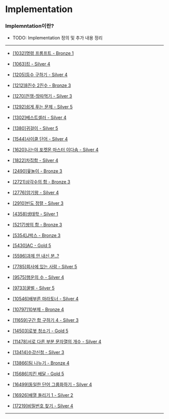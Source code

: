 # Implementation

### Implemntation이란?

  - TODO: Implementation 정의 및 추가 내용 정리

---

  - [[1032]명령 프롬프트 - Bronze 1](https://github.com/firemancha/Algorithm/tree/main/Baekjoon/Implementation/%5B1032%5D%EB%AA%85%EB%A0%B9%20%ED%94%84%EB%A1%AC%ED%94%84%ED%8A%B8)

  - [[1063]킹 - Silver 4](https://github.com/firemancha/Algorithm/tree/main/Baekjoon/Implementation/%5B1063%5D%ED%82%B9)

  - [[1205]등수 구하기 - Silver 4](https://github.com/firemancha/Algorithm/tree/main/Baekjoon/Implementation/%5B1205%5D%EB%93%B1%EC%88%98%20%EA%B5%AC%ED%95%98%EA%B8%B0)

  - [[1212]8진수 2진수 - Bronze 3](https://github.com/firemancha/Algorithm/tree/main/Baekjoon/Implementation/%5B1212%5D8%EC%A7%84%EC%88%98%202%EC%A7%84%EC%88%98)

  - [[1270]전쟁-땅따먹기 - Silver 3](https://github.com/firemancha/Algorithm/tree/main/Baekjoon/Implementation/%5B1270%5D%EC%A0%84%EC%9F%81-%EB%95%85%EB%94%B0%EB%A8%B9%EA%B8%B0)

  - [[1292]쉽게 푸는 문제 - Silver 5](https://github.com/firemancha/Algorithm/tree/main/Baekjoon/Implementation/%5B1292%5D%EC%89%BD%EA%B2%8C%20%ED%91%B8%EB%8A%94%20%EB%AC%B8%EC%A0%9C)

  - [[1302]베스트셀러 - Silver 4](https://github.com/firemancha/Algorithm/tree/main/Baekjoon/Implementation/%5B1302%5D%EB%B2%A0%EC%8A%A4%ED%8A%B8%EC%85%80%EB%9F%AC)

  - [[1380]귀걸이 - Silver 5](https://github.com/firemancha/Algorithm/tree/main/Baekjoon/Implementation/%5B1380%5D%EA%B7%80%EA%B1%B8%EC%9D%B4)

  - [[1544]사이클 단어 - Silver 4](https://github.com/firemancha/Algorithm/tree/main/Baekjoon/Implementation/%5B1544%5D%EC%82%AC%EC%9D%B4%ED%81%B4%20%EB%8B%A8%EC%96%B4)

  - [[1620]나는야 포켓몬 마스터 이다솜 - Silver 4](https://github.com/firemancha/Algorithm/tree/main/Baekjoon/Implementation/%5B1620%5D%EB%82%98%EB%8A%94%EC%95%BC%20%ED%8F%AC%EC%BC%93%EB%AA%AC%20%EB%A7%88%EC%8A%A4%ED%84%B0%20%EC%9D%B4%EB%8B%A4%EC%86%9C)

  - [[1822]차집합 - Silver 4](https://github.com/firemancha/Algorithm/tree/main/Baekjoon/Implementation/%5B1822%5D%EC%B0%A8%EC%A7%91%ED%95%A9)

  - [[2490]윷놀이 - Bronze 3](https://github.com/firemancha/Algorithm/tree/main/Baekjoon/Implementation/%5B2490%5D%EC%9C%B7%EB%86%80%EC%9D%B4)

  - [[2721]삼각수의 합 - Bronze 3](https://github.com/firemancha/Algorithm/tree/main/Baekjoon/Implementation/%5B2721%5D%EC%82%BC%EA%B0%81%EC%88%98%EC%9D%98%20%ED%95%A9)

  - [[2776]암기왕 - Silver 4](https://github.com/firemancha/Algorithm/tree/main/Baekjoon/Implementation/%5B2776%5D%EC%95%94%EA%B8%B0%EC%99%95)

  - [[2910]빈도 정렬 - Silver 3](https://github.com/firemancha/Algorithm/tree/main/Baekjoon/Implementation/%5B2910%5D%EB%B9%88%EB%8F%84%20%EC%A0%95%EB%A0%AC)

  - [[4358]생태학 - Silver 1](https://github.com/firemancha/Algorithm/tree/main/Baekjoon/Implementation/%5B4358%5D%EC%83%9D%ED%83%9C%ED%95%99)

  - [[5217]쌍의 합 - Bronze 3](https://github.com/firemancha/Algorithm/tree/main/Baekjoon/Implementation/%5B5217%5D%EC%8C%8D%EC%9D%98%20%ED%95%A9)

  - [[5354]J박스 - Bronze 3](https://github.com/firemancha/Algorithm/tree/main/Baekjoon/Implementation/%5B5354%5DJ%EB%B0%95%EC%8A%A4)

  - [[5430]AC - Gold 5](https://github.com/firemancha/Algorithm/tree/main/Baekjoon/Implementation/%5B5430%5DAC)

  - [[5596]과제 안 내신 분..?](https://github.com/firemancha/Algorithm/tree/main/Baekjoon/Implementation/%5B5597%5D%EA%B3%BC%EC%A0%9C%20%EC%95%88%20%EB%82%B4%EC%8B%A0%20%EB%B6%84..%3F)

  - [[7785]회사에 있는 사람 - Silver 5](https://github.com/firemancha/Algorithm/tree/main/Baekjoon/Implementation/%5B7785%5D%ED%9A%8C%EC%82%AC%EC%97%90%20%EC%9E%88%EB%8A%94%20%EC%82%AC%EB%9E%8C)

  - [[9575]행운의 수 - Silver 4](https://github.com/firemancha/Algorithm/tree/main/Baekjoon/Implementation/%5B9575%5D%ED%96%89%EC%9A%B4%EC%9D%98%20%EC%88%98)

  - [[9733]꿀벌 - Silver 5](https://github.com/firemancha/Algorithm/tree/main/Baekjoon/Implementation/%5B9733%5D%EA%BF%80%EB%B2%8C)

  - [[10546]배부른 마라토너 - Silver 4](https://github.com/firemancha/Algorithm/tree/main/Baekjoon/Implementation/%5B10546%5D%EB%B0%B0%EB%B6%80%EB%A5%B8%20%EB%A7%88%EB%9D%BC%ED%86%A0%EB%84%88)

  - [[10797]10부제 - Bronze 4](https://github.com/firemancha/Algorithm/tree/main/Baekjoon/Implementation/%5B10797%5D10%EB%B6%80%EC%A0%9C)

  - [[11659]구간 합 구하기 4 - Silver 3](https://github.com/firemancha/Algorithm/tree/main/Baekjoon/Implementation/%5B11659%5D%EA%B5%AC%EA%B0%84%20%ED%95%A9%20%EA%B5%AC%ED%95%98%EA%B8%B04)

  - [[14503]로봇 청소기 - Gold 5](https://github.com/firemancha/Algorithm/tree/main/Baekjoon/Implementation/%5B14503%5D%EB%A1%9C%EB%B4%87%20%EC%B2%AD%EC%86%8C%EA%B8%B0)

  - [[11478]서로 다른 부분 문자열의 개수 - Silver 4](https://github.com/firemancha/Algorithm/tree/main/Baekjoon/Implementation/%5B11478%5D%EC%84%9C%EB%A1%9C%20%EB%8B%A4%EB%A5%B8%20%EB%B6%80%EB%B6%84%20%EB%AC%B8%EC%9E%90%EC%97%B4%EC%9D%98%20%EA%B0%9C%EC%88%98)

  - [[13414]수강신청 - Silver 3](https://github.com/firemancha/Algorithm/tree/main/Baekjoon/Implementation/%5B13414%5D%EC%88%98%EA%B0%95%EC%8B%A0%EC%B2%AD)

  - [[13866]팀 나누기 - Bronze 4](https://github.com/firemancha/Algorithm/tree/main/Baekjoon/Implementation/%5B13866%5D%ED%8C%80%20%EB%82%98%EB%88%84%EA%B8%B0)

  - [[15686]치킨 배달 - Gold 5](https://github.com/firemancha/Algorithm/tree/main/Baekjoon/Implementation/%5B15686%5D%EC%B9%98%ED%82%A8%20%EB%B0%B0%EB%8B%AC)

  - [[16499]동일한 단어 그룹화하기 - Silver 4](https://github.com/firemancha/Algorithm/tree/main/Baekjoon/Implementation/%5B16499%5D%EB%8F%99%EC%9D%BC%ED%95%9C%20%EB%8B%A8%EC%96%B4%20%EA%B7%B8%EB%A3%B9%ED%99%94%ED%95%98%EA%B8%B0)

  - [[16926]배열 돌리기 1 - Silver 2](https://github.com/firemancha/Algorithm/tree/main/Baekjoon/Implementation/%5B16926%5D%EB%B0%B0%EC%97%B4%20%EB%8F%8C%EB%A6%AC%EA%B8%B0%201)

  - [[17219]비밀번호 찾기 - Silver 4](https://github.com/firemancha/Algorithm/tree/main/Baekjoon/Implementation/%5B17219%5D%EB%B9%84%EB%B0%80%EB%B2%88%ED%98%B8%20%EC%B0%BE%EA%B8%B0)

---